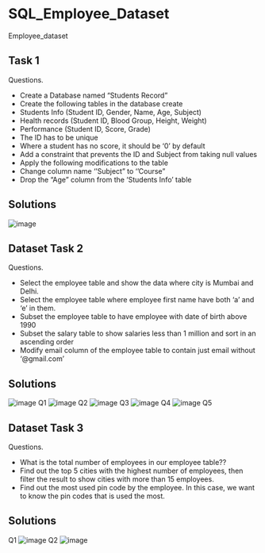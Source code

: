 # SQL_Employee_Dataset

Employee_dataset
## Task 1
Questions.

- Create a Database named “Students Record”
- Create the following tables in the database create
- Students Info  (Student ID, Gender, Name, Age, Subject)
- Health records (Student ID, Blood Group, Height, Weight)
- Performance (Student ID, Score, Grade)
- The ID has to be unique
- Where a student has no score, it should be ‘0’ by default
- Add a constraint that prevents the ID and Subject from taking null values
- Apply the following modifications to the table
- Change column name ‘’Subject” to ‘’Course” 
- Drop the “Age” column from the ‘Students Info’ table
  
## Solutions
![image](https://github.com/Omablu/SQL_Employee_Dataset/assets/119351114/04f5895d-1964-4701-af9b-3e82132e89c0)

## Dataset Task 2
Questions.

- Select the employee table and show the data where city is Mumbai and Delhi. 
- Select the employee table where employee first name have both ‘a’ and ‘e’  in them. 
- Subset the employee table to have employee with date of birth above 1990
- Subset the salary table to show salaries less than 1 million and sort in an ascending order
- Modify email column of the employee table to contain just email without ‘@gmail.com’

## Solutions

![image](https://github.com/Omablu/SQL_Employee_Dataset/assets/119351114/fa340ee4-8a63-4307-87f6-41fe80a52a36)
Q1
![image](https://github.com/Omablu/SQL_Employee_Dataset/assets/119351114/99681145-6826-4ed6-b723-5474c1eafb0e)
Q2
![image](https://github.com/Omablu/SQL_Employee_Dataset/assets/119351114/f0bb2ea1-571e-43fc-b0d9-2f3d492b310e)
Q3
![image](https://github.com/Omablu/SQL_Employee_Dataset/assets/119351114/dfe52686-ae2a-4f5f-a44a-74bbe76b95a2)
Q4
![image](https://github.com/Omablu/SQL_Employee_Dataset/assets/119351114/0ccc0d16-b127-4929-9e50-3b9646b30f91)
Q5

## Dataset Task 3
Questions.

- What is the total number of employees in our employee table??
- Find out the top 5 cities with the highest number of    employees, then filter the result to show cities with more than 15 employees.
- Find out the most used pin code by the employee. In this case, we want to know the pin codes that is used the most.

## Solutions
Q1
![image](https://github.com/Omablu/SQL_Employee_Dataset/assets/119351114/4385d19b-7236-4513-af3b-f0a8193d029b)
Q2
![image](https://github.com/Omablu/SQL_Employee_Dataset/assets/119351114/57b1e55b-e390-451a-b5e1-6177d66ac769)
